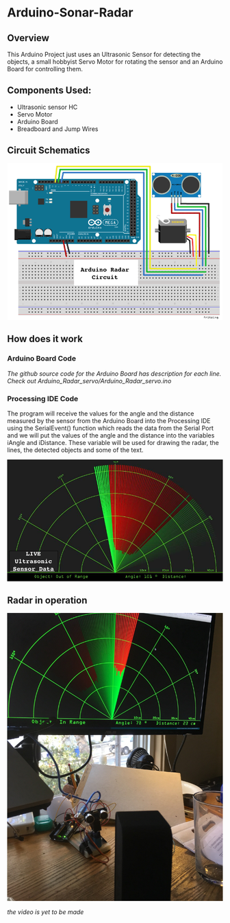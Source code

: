 # Arduino-Sonar-Radar
## Overview
This Arduino Project just uses an Ultrasonic Sensor for detecting the objects, a small hobbyist Servo Motor for rotating the sensor and an Arduino Board for controlling them. 

## Components Used:
* Ultrasonic sensor HC
* Servo Motor
* Arduino Board
* Breadboard and Jump Wires

## Circuit Schematics

![alt text][circuit]

[circuit]: https://github.com/yashgoenka/Arduino-Sonar-Radar/blob/master/Arduino%20Radar%20Circuit%20Github.png

## How does it work

### Arduino Board Code
*The github source code for the Arduino Board has description for each line.*
*Check out Arduino_Radar_servo/Arduino_Radar_servo.ino*

### Processing IDE Code
The program will receive the values for the angle and the distance measured by the sensor from the Arduino Board into the Processing IDE using the SerialEvent() function which reads the data from the Serial Port and we will put the values of the angle and the distance into the variables iAngle and iDistance. These variable will be used for drawing the radar, the lines, the detected objects and some of the text.

![alt text][live_data]

[live_data]: https://github.com/yashgoenka/Arduino-Sonar-Radar/blob/master/live_data.png

## Radar in operation

![alt text][live_photo]

[live_photo]: https://github.com/yashgoenka/Arduino-Sonar-Radar/blob/master/IMG_0926.JPG

*the video is yet to be made*
